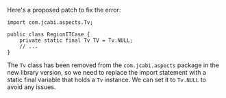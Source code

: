 Here's a proposed patch to fix the error:
```
import com.jcabi.aspects.Tv;

public class RegionITCase {
    private static final Tv TV = Tv.NULL;
    // ...
}
```
The `Tv` class has been removed from the `com.jcabi.aspects` package in the new library version, so we need to replace the import statement with a static final variable that holds a `Tv` instance. We can set it to `Tv.NULL` to avoid any issues.